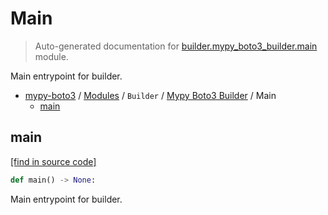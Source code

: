 # Main

> Auto-generated documentation for [builder.mypy_boto3_builder.main](https://github.com/vemel/mypy_boto3/blob/master/builder/mypy_boto3_builder/main.py) module.

Main entrypoint for builder.

- [mypy-boto3](../../README.md#mypy_boto3) / [Modules](../../MODULES.md#mypy-boto3-modules) / `Builder` / [Mypy Boto3 Builder](index.md#mypy-boto3-builder) / Main
    - [main](#main)

## main

[[find in source code]](https://github.com/vemel/mypy_boto3/blob/master/builder/mypy_boto3_builder/main.py#L21)

```python
def main() -> None:
```

Main entrypoint for builder.
